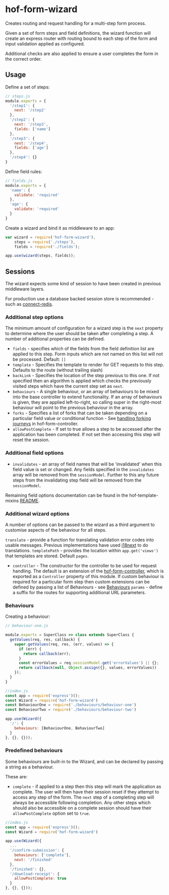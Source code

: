 # hof-form-wizard

Creates routing and request handling for a multi-step form process.

Given a set of form steps and field definitions, the wizard function will create an express router with routing bound to each step of the form and input validation applied as configured.

Additional checks are also applied to ensure a user completes the form in the correct order.

## Usage

Define a set of steps:

```javascript
// steps.js
module.exports = {
  '/step1': {
    next: '/step2'
  },
  '/step2': {
    next: '/step3',
    fields: ['name']
  },
  '/step3': {
    next: '/step4',
    fields: ['age']
  },
  '/step4': {}
}
```

Define field rules:

```javascript
// fields.js
module.exports = {
  'name': {
    validate: 'required'
  },
  'age': {
    validate: 'required'
  }
}
```

Create a wizard and bind it as middleware to an app:

```javascript
var wizard = require('hof-form-wizard'),
    steps = require('./steps'),
    fields = require('./fields');

app.use(wizard(steps, fields));
```

## Sessions

The wizard expects some kind of session to have been created in previous middleware layers.

For production use a database backed session store is recommended - such as [connect-redis](https://github.com/tj/connect-redis).

### Additional step options

The minimum amount of configuration for a wizard step is the `next` property to determine where the user should be taken after completing a step. A number of additional properties can be defined.

* `fields` - specifies which of the fields from the field definition list are applied to this step. Form inputs which are not named on this list will not be processed. Default: `[]`
* `template` - Specifies the template to render for GET requests to this step. Defaults to the route (without trailing slash)
* `backLink` - Specifies the location of the step previous to this one. If not specified then an algorithm is applied which checks the previously visited steps which have the current step set as `next`.
* `behaviours` - A single behaviour, or an array of behaviours to be mixed into the base controller to extend functionality. If an array of behaviours is given, they are applied left-to-right, so calling super in the right-most behaviour will point to the previous behaviour in the array.
* `forks` - Specifies a list of forks that can be taken depending on a particular field value or conditional function - See  [handling forking journeys](https://github.com/UKHomeOffice/passports-form-controller#handles-journey-forking) in hof-form-controller.
* `allowPostComplete` - If set to true allows a step to be accessed after the application has been completed. If not set then accessing this step will reset the session.

### Additional field options

* `invalidates` - an array of field names that will be 'invalidated' when this field value is set or changed. Any fields specified in the `invalidates` array will be removed from the `sessionModel`. Further to this any future steps from the invalidating step field will be removed from the `sessionModel`.

Remaining field options documentation can be found in the hof-template-mixins [README](https://github.com/UKHomeOffice/passports-template-mixins#options-1).

### Additional wizard options

A number of options can be passed to the wizard as a third argument to customise aspects of the behaviour for all steps.

`translate` - provide a function for translating validation error codes into usable messages. Previous implementations have used [i18next](https://www.npmjs.com/package/i18next) to do translations.
`templatePath` - provides the location within `app.get('views')` that templates are stored. Default `pages`.
* `controller` - The constructor for the controller to be used for request handling. The default is an extension of the [hof-form-controller](https://www.npmjs.com/package/hof-form-controller), which is exported as a `Controller` property of this module. If custom behaviour is required for a particular form step then custom extensions can be defined by passing a list of Behaviours - see [Behaviours](#behaviours)
`params` - define a suffix for the routes for supporting additional URL parameters.

### Behaviours

Creating a behaviour:

```js
// behaviour-one.js

module.exports = SuperClass => class extends SuperClass {
  getValues(req, res, callback) {
    super.getValues(req, res, (err, values) => {
      if (err) {
        return callback(err);
      }
      const errorValues = req.sessionModel.get('errorValues') || {};
      return callback(null, Object.assign({}, values, errorValues))
    });
  }
}
```

```js
//index.js
const app = require('express')();
const Wizard = require('hof-form-wizard')
const BehaviourOne = require('./behaviours/behaviour-one')
const BehaviourTwo = require('./behaviours/behaviour-two')

app.use(Wizard({
  '/': {
    behaviours: [BehaviourOne, BehaviourTwo]
  }
}, {}, {}));
```

### Predefined behaviours

Some behaviours are built-in to the Wizard, and can be declared by passing a string as a behaviour.

These are:

* `complete` - if applied to a step then this step will mark the application as complete. The user will then have their session reset if they attempt to access any step of the form. The `next` step of a completing step will always be accessible following completion. Any other steps which should also be accessible on a complete session should have their `allowPostComplete` option set to `true`.

```js
//index.js
const app = require('express')();
const Wizard = require('hof-form-wizard')

app.use(Wizard({
  ...
  '/confirm-submission': {
    behaviours: ['complete'],
    next: '/finished'
  },
  '/finished': {},
  '/download-receipt': {
    allowPostComplete: true
  }
}, {}, {}));
```

